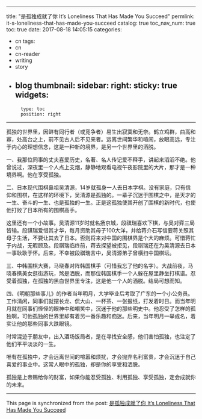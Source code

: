 
---
title: "是孤独成就了你 It’s Loneliness That Has Made You Succeed"
permlink: it-s-loneliness-that-has-made-you-succeed
catalog: true
toc_nav_num: true
toc: true
date: 2017-08-18 14:05:15
categories:
- cn
tags:
- cn
- cn-reader
- writing
- story
- blog
thumbnail: 
sidebar:
    right:
        sticky: true
widgets:
    -
        type: toc
        position: right
---


孤独的世界里，因鲜有同行者（或竞争者）易生出寂寞和无奈。鹤立鸡群，曲高和寡，处高台之上，前不见古人后不见来者。远离世间繁华和喧闹，放眼高远，专注于内心的理想信念，这是一种新的境界，是另一个世界里的洒脱。

一、我那位同事的丈夫喜爱历史，名著、名人传记爱不释手，讲起来滔滔不绝。他曾说过，深夜里一个人点上支烟，静静地观看电视午夜影院里的大片，那才是一种境界啊。他在享受孤独。

二、日本现代围棋鼻祖吴清源，14岁就孤身一人去日本学棋。没有家庭，只有信仰和围棋，在这样的环境下，吴清源是孤独的。一辈子沉迷于围棋之中，是天才的一生、奋斗的一生、也是孤独的一生。正是这孤独使其开创了围棋的新时代，也使他打败了日本所有的围棋高手。

这里还有一个小故事。吴清源11岁时就名扬京城，段祺瑞喜欢下棋，与吴对弈三局皆输。段祺瑞爱惜其才华，每月资助其母子100大洋，并给蒋介石写信要蒋关照其母子生活，不要让其去了日本。否则将来对中国的围棋界是个大的麻烦。可惜蒋忙于内战，无暇顾及。段祺瑞临终前，蒋去探望被拒见，段祺瑞还在为吴清源去日本一事耿耿于怀。后来，不幸被段祺瑞言中，吴清源弟子曾横扫中国棋坛。

三、中韩围棋大赛，马晓春对阵韩国棋手（可惜我忘了他的名字）。大战前夜，马晓春携美女逛街游玩，煞是洒脱，而那位韩国棋手一个人躲在屋里静坐打棋谱。忍受着孤独，在孤独的黑白世界里专注，这是他一个人的洒脱。结局可想而知。

四、《明朝那些事儿》的作者当年明月，大学毕业后考取了广东的一个小公务员。工作清闲，同事们就摆长龙、侃大山、一杯茶、一张报纸，打发着时日。而当年明月就在同事们怪怪的眼神中和嘲笑中，沉迷于他的那些明史中。他忍受了怎样的孤独啊，可他孤独的世界里却有着另一番乐趣和痴迷。后来，当年明月一举成名，着实让他的那些同事大跌眼镜。

时常混迹于朋友中，出入酒场饭局者，是在寻找安全感，他们害怕孤独，也注定了他们平平淡淡的一生。

唯有在孤独中，才会远离世间的喧嚣和烦扰，才会抛弃名利富贵，才会沉迷于自己喜爱的事业中。这常人眼中的孤独，却是你的享受和洒脱。

孤独是上帝赐给你的财富，如果你能忍受孤独、利用孤独、享受孤独，定会成就你的未来。

- - -

This page is synchronized from the post: [是孤独成就了你 It’s Loneliness That Has Made You Succeed](https://steemit.com/@bring/it-s-loneliness-that-has-made-you-succeed)
